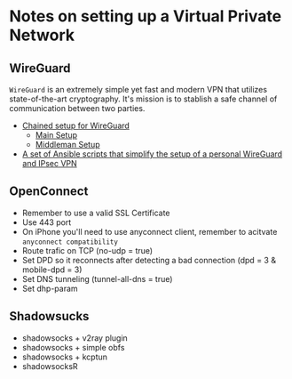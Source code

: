 # Notes on setting up a Virtual Private Network

## WireGuard

`WireGuard` is an extremely simple yet fast and modern VPN that utilizes state-of-the-art cryptography.
It's mission is to stablish a safe channel of communication between two parties.

- [Chained setup for WireGuard](https://www.ckn.io/blog/2017/12/28/wireguard-vpn-chained-setup/)
  - [Main Setup](https://kb.wgo.sesajad.me/server/server/)
  - [Middleman Setup](https://kb.wgo.sesajad.me/server/setup-middleware/)
- [A set of Ansible scripts that simplify the setup of a personal WireGuard and IPsec VPN](https://github.com/trailofbits/algo)

## OpenConnect

- Remember to use a valid SSL Certificate
- Use 443 port
- On iPhone you'll need to use anyconnect client, remember to acitvate `anyconnect compatibility`
- Route trafic on TCP (no-udp = true)
- Set DPD so it reconnects after detecting a bad connection (dpd = 3 & mobile-dpd = 3)
- Set DNS tunneling (tunnel-all-dns = true)
- Set dhp-param

## Shadowsucks

- shadowsocks + v2ray plugin
- shadowsocks + simple obfs
- shadowsocks + kcptun
- shadowsocksR


